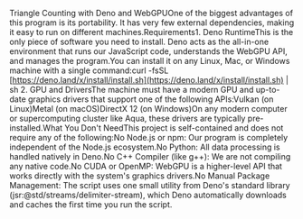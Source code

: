 Triangle Counting with Deno and WebGPUOne of the biggest advantages of this program is its portability. It has very few external dependencies, making it easy to run on different machines.Requirements1. Deno RuntimeThis is the only piece of software you need to install. Deno acts as the all-in-one environment that runs our JavaScript code, understands the WebGPU API, and manages the program.You can install it on any Linux, Mac, or Windows machine with a single command:curl -fsSL [https://deno.land/x/install/install.sh](https://deno.land/x/install/install.sh) | sh
2. GPU and DriversThe machine must have a modern GPU and up-to-date graphics drivers that support one of the following APIs:Vulkan (on Linux)Metal (on macOS)DirectX 12 (on Windows)On any modern computer or supercomputing cluster like Aqua, these drivers are typically pre-installed.What You Don't NeedThis project is self-contained and does not require any of the following:No Node.js or npm: Our program is completely independent of the Node.js ecosystem.No Python: All data processing is handled natively in Deno.No C++ Compiler (like g++): We are not compiling any native code.No CUDA or OpenMP: WebGPU is a higher-level API that works directly with the system's graphics drivers.No Manual Package Management: The script uses one small utility from Deno's standard library (jsr:@std/streams/delimiter-stream), which Deno automatically downloads and caches the first time you run the script.